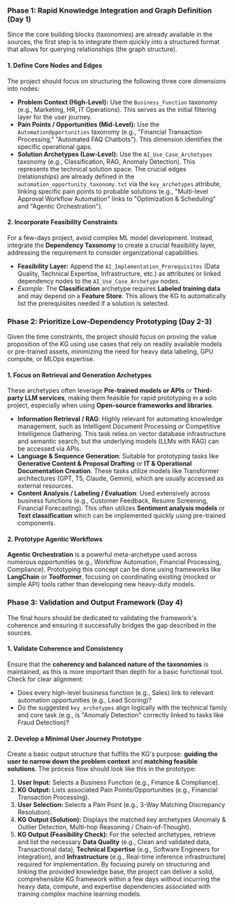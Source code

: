 ### Phase 1: Rapid Knowledge Integration and Graph Definition (Day 1)
Since the core building blocks (taxonomies) are already available in the sources, the first step is to integrate them quickly into a structured format that allows for querying relationships (the graph structure).
#### 1. Define Core Nodes and Edges
The project should focus on structuring the following three core dimensions into nodes:
* **Problem Context (High-Level):** Use the `Business_Function` taxonomy (e.g., Marketing, HR, IT Operations). This serves as the initial filtering layer for the user journey.
* **Pain Points / Opportunities (Mid-Level):** Use the `AutomationOpportunities` taxonomy (e.g., "Financial Transaction Processing," "Automated FAQ Chatbots"). This dimension identifies the specific operational gaps.
* **Solution Archetypes (Low-Level):** Use the `AI_Use_Case_Archetypes` taxonomy (e.g., Classification, RAG, Anomaly Detection). This represents the technical solution space.
The crucial edges (relationships) are already defined in the `automation_opportunity_taxonomy.txt` via the `key_archetypes` attribute, linking specific pain points to probable solutions (e.g., "Multi-level Approval Workflow Automation" links to "Optimization & Scheduling" and "Agentic Orchestration").
#### 2. Incorporate Feasibility Constraints
For a few-days project, avoid complex ML model development. Instead, integrate the **Dependency Taxonomy** to create a crucial feasibility layer, addressing the requirement to consider organizational capabilities.
* **Feasibility Layer:** Append the `AI_Implementation_Prerequisites` (Data Quality, Technical Expertise, Infrastructure, etc.) as attributes or linked dependency nodes to the `AI_Use_Case_Archetype` nodes.
* *Example:* The **Classification** archetype requires **Labeled training data** and may depend on a **Feature Store**. This allows the KG to automatically list the prerequisites needed if a solution is selected.
### Phase 2: Prioritize Low-Dependency Prototyping (Day 2-3)
Given the time constraints, the project should focus on proving the value proposition of the KG using use cases that rely on readily available models or pre-trained assets, minimizing the need for heavy data labeling, GPU compute, or MLOps expertise.
#### 1. Focus on Retrieval and Generation Archetypes
These archetypes often leverage **Pre-trained models or APIs** or **Third-party LLM services**, making them feasible for rapid prototyping in a solo project, especially when using **Open-source frameworks and libraries**.
* **Information Retrieval / RAG**: Highly relevant for automating knowledge management, such as Intelligent Document Processing or Competitive Intelligence Gathering. This task relies on vector database infrastructure and semantic search, but the underlying models (LLMs with RAG) can be accessed via APIs.
* **Language & Sequence Generation**: Suitable for prototyping tasks like **Generative Content & Proposal Drafting** or **IT & Operational Documentation Creation**. These tasks utilize models like Transformer architectures (GPT, T5, Claude, Gemini), which are usually accessed as external resources.
* **Content Analysis / Labeling / Evaluation**: Used extensively across business functions (e.g., Customer Feedback, Resume Screening, Financial Forecasting). This often utilizes **Sentiment analysis models** or **Text classification** which can be implemented quickly using pre-trained components.
#### 2. Prototype Agentic Workflows
**Agentic Orchestration** is a powerful meta-archetype used across numerous opportunities (e.g., Workflow Automation, Financial Processing, Compliance). Prototyping this concept can be done using frameworks like **LangChain** or **Toolformer**, focusing on coordinating existing (mocked or simple API) tools rather than developing new heavy-duty models.
### Phase 3: Validation and Output Framework (Day 4)
The final hours should be dedicated to validating the framework's coherence and ensuring it successfully bridges the gap described in the sources.
#### 1. Validate Coherence and Consistency
Ensure that the **coherency and balanced nature of the taxonomies** is maintained, as this is more important than depth for a basic functional tool. Check for clear alignment:
* Does every high-level business function (e.g., Sales) link to relevant automation opportunities (e.g., Lead Scoring)?
* Do the suggested `key_archetypes` align logically with the technical family and core task (e.g., is "Anomaly Detection" correctly linked to tasks like Fraud Detection)?
#### 2. Develop a Minimal User Journey Prototype
Create a basic output structure that fulfills the KG's purpose: **guiding the user to narrow down the problem context** and **matching feasible solutions**.
The process flow should look like this in the prototype:
1. **User Input:** Selects a Business Function (e.g., Finance & Compliance).
2. **KG Output:** Lists associated Pain Points/Opportunities (e.g., Financial Transaction Processing).
3. **User Selection:** Selects a Pain Point (e.g., 3-Way Matching Discrepancy Resolution).
4. **KG Output (Solution):** Displays the matched key archetypes (Anomaly & Outlier Detection, Multi-hop Reasoning / Chain-of-Thought).
5. **KG Output (Feasibility Check):** For the selected archetypes, retrieve and list the necessary **Data Quality** (e.g., Clean and validated data, Transactional data), **Technical Expertise** (e.g., Software Engineers for integration), and **Infrastructure** (e.g., Real-time inference infrastructure) required for implementation.
By focusing purely on structuring and linking the provided knowledge base, the project can deliver a solid, comprehensible KG framework within a few days without incurring the heavy data, compute, and expertise dependencies associated with training complex machine learning models.
